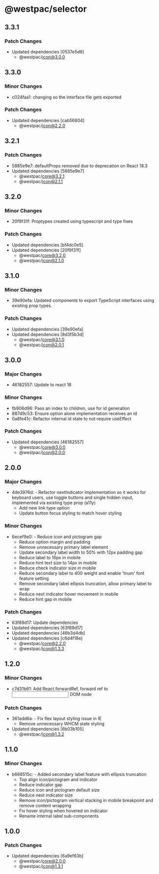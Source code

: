 # @westpac/selector

## 3.3.1

### Patch Changes

- Updated dependencies [0537e5d6]
  - @westpac/icon@3.0.0

## 3.3.0

### Minor Changes

- c024faa1: changing so the interface file gets exported

### Patch Changes

- Updated dependencies [cab56804]
  - @westpac/icon@2.2.0

## 3.2.1

### Patch Changes

- 5885e9e7: defaultProps removed due to deprecation on React 18.3
- Updated dependencies [5885e9e7]
  - @westpac/core@3.2.1
  - @westpac/icon@2.1.1

## 3.2.0

### Minor Changes

- 20f9f31f: Proptypes created using typescript and type fixes

### Patch Changes

- Updated dependencies [bf4dc0e5]
- Updated dependencies [20f9f31f]
  - @westpac/core@3.2.0
  - @westpac/icon@2.1.0

## 3.1.0

### Minor Changes

- 39e90efa: Updated components to export TypeScript interfaces using existing prop types.

### Patch Changes

- Updated dependencies [39e90efa]
- Updated dependencies [8d3f5b3d]
  - @westpac/core@3.1.0
  - @westpac/icon@2.0.1

## 3.0.0

### Major Changes

- 46182557: Update to react 18

### Minor Changes

- fb906d96: Pass an index to children, use for id generation
- 887d9c53: Ensure option alone implementation receives an id
- 0a8fe41c: Refactor internal id state to not require useEffect

### Patch Changes

- Updated dependencies [46182557]
  - @westpac/core@3.0.0
  - @westpac/icon@2.0.0

## 2.0.0

### Major Changes

- 4de3976d: - Refactor nextIndicator implementation so it works for keyboard users, use toggle buttons and single hidden input, implemented via existing type prop (a11y)
  - Add new link type option
  - Update button focus styling to match hover styling

### Minor Changes

- 6ecef9e0: - Reduce icon and pictogram gap
  - Reduce option margin and padding
  - Remove unnecessary primary label element
  - Update secondary label width to 50% with 12px padding gap
  - Reduce label to 16px in mobile
  - Reduce hint text size to 14px in mobile
  - Reduce check indicator size in mobile
  - Reduce secondary label to 400 weight and enable 'tnum' font feature setting
  - Remove secondary label ellipsis truncation, allow primary label to wrap
  - Reduce next indicator hover movement in mobile
  - Reduce hint gap in mobile

### Patch Changes

- 63f89d17: Update dependencies
- Updated dependencies [63f89d17]
- Updated dependencies [46b3d4db]
- Updated dependencies [c6d4f18e]
  - @westpac/core@2.2.0
  - @westpac/icon@1.3.3

## 1.2.0

### Minor Changes

- c7d31b61: Add React.forwardRef, forward ref to <input> DOM node

### Patch Changes

- 361add6a: - Fix flex layout styling issue in IE
  - Remove unnecessary WHCM state styling
- Updated dependencies [6b03b105]
  - @westpac/icon@1.3.2

## 1.1.0

### Minor Changes

- b668515c: - Added secondary label feature with ellipsis truncation
  - Top align icon/pictogram and indicator
  - Reduce indicator gap
  - Reduce icon and pictogram default size
  - Reduce next indicator size
  - Remove icon/pictogram vertical stacking in mobile breakpoint and remove content wrapping
  - Fix hover styling when hovered on indicator
  - Rename internal label sub-components

## 1.0.0

### Patch Changes

- Updated dependencies [6a9ef63b]
  - @westpac/core@2.0.0
  - @westpac/icon@1.3.1
